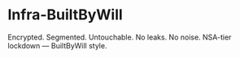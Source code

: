 # Infra-BuiltByWill
Encrypted. Segmented. Untouchable. No leaks. No noise. NSA-tier lockdown — BuiltByWill style.
